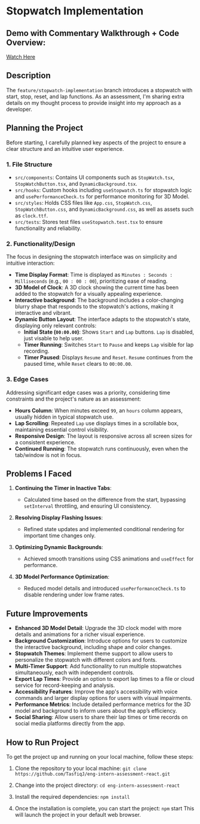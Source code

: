 # Stopwatch Implementation

## Demo with Commentary Walkthrough + Code Overview:
[Watch Here](https://drive.google.com/file/d/1QrMX5eecZ8R7mHkG0-W_fUeRfP1lNXn3/view?usp=sharing)

## Description
The `feature/stopwatch-implementation` branch introduces a stopwatch with start, stop, reset, and lap functions. As an assessment, I'm sharing extra details on my thought process to provide insight into my approach as a developer.

## Planning the Project
Before starting, I carefully planned key aspects of the project to ensure a clear structure and an intuitive user experience.

### 1. File Structure
- `src/components`: Contains UI components such as `StopWatch.tsx`, `StopWatchButton.tsx`, and `DynamicBackground.tsx`.
- `src/hooks`: Custom hooks including `useStopwatch.ts` for stopwatch logic and `usePerformanceCheck.ts` for performance monitoring for 3D Model.
- `src/styles`: Holds CSS files like `App.css`, `StopWatch.css`, `StopWatchButton.css`, and `DynamicBackground.css`, as well as assets such as `clock.ttf`.
- `src/tests`: Stores test files `useStopwatch.test.tsx` to ensure functionality and reliability.


### 2. Functionality/Design
The focus in designing the stopwatch interface was on simplicity and intuitive interaction:

- **Time Display Format**: Time is displayed as `Minutes : Seconds : Milliseconds` (e.g., `00 : 00 : 00`), prioritizing ease of reading.
- **3D Model of Clock**: A 3D clock showing the current time has been added to the stopwatch for a visually appealing experience.
- **Interactive background**: The background includes a color-changing blurry shape that responds to the stopwatch's actions, making it interactive and vibrant.
- **Dynamic Button Layout**: The interface adapts to the stopwatch's state, displaying only relevant controls:
  - **Initial State (`00:00.00`)**: Shows `Start` and `Lap` buttons. `Lap` is disabled, just visable to help user. 
  - **Timer Running**: Switches `Start` to `Pause` and keeps `Lap` visible for lap recording.
  - **Timer Paused**: Displays `Resume` and `Reset`. `Resume` continues from the paused time, while `Reset` clears to `00:00.00`.

### 3. Edge Cases
Addressing significant edge cases was a priority, considering time constraints and the project's nature as an assessment:

- **Hours Column**: When minutes exceed `99`, an `hours` column appears, usually hidden in typical stopwatch use.
- **Lap Scrolling**: Repeated `Lap` use displays times in a scrollable box, maintaining essential control visibility.
- **Responsive Design**: The layout is responsive across all screen sizes for a consistent experience.
- **Continued Running**: The stopwatch runs continuously, even when the tab/window is not in focus.

## Problems I Faced
1. **Continuing the Timer in Inactive Tabs**:
    - Calculated time based on the difference from the start, bypassing `setInterval` throttling, and ensuring UI consistency.

2. **Resolving Display Flashing Issues**:
    - Refined state updates and implemented conditional rendering for important time changes only.

3. **Optimizing Dynamic Backgrounds**:
    - Achieved smooth transitions using CSS animations and `useEffect` for performance.

4. **3D Model Performance Optimization**:
    - Reduced model details and introduced `usePerformanceCheck.ts` to disable rendering under low frame rates.

## Future Improvements
- **Enhanced 3D Model Detail**: Upgrade the 3D clock model with more details and animations for a richer visual experience.
- **Background Customization**: Introduce options for users to customize the interactive background, including shape and color changes.
- **Stopwatch Themes**: Implement theme support to allow users to personalize the stopwatch with different colors and fonts.
- **Multi-Timer Support**: Add functionality to run multiple stopwatches simultaneously, each with independent controls.
- **Export Lap Times**: Provide an option to export lap times to a file or cloud service for record-keeping and analysis.
- **Accessibility Features**: Improve the app's accessibility with voice commands and larger display options for users with visual impairments.
- **Performance Metrics**: Include detailed performance metrics for the 3D model and background to inform users about the app’s efficiency.
- **Social Sharing**: Allow users to share their lap times or time records on social media platforms directly from the app.

## How to Run Project
To get the project up and running on your local machine, follow these steps:

1. Clone the repository to your local machine: `git clone https://github.com/TasfiqJ/eng-intern-assessment-react.git`

2. Change into the project directory: `cd eng-intern-assessment-react`

3. Install the required dependencies: `npm install`

4. Once the installation is complete, you can start the project: `npm` start This will launch the project in your default web browser.
